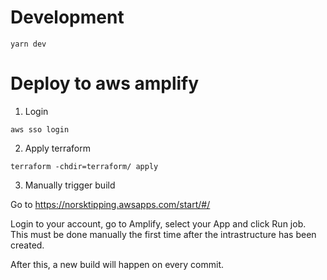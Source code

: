 # Development

`yarn dev`

# Deploy to aws amplify

1. Login

`aws sso login`

2. Apply terraform

`terraform -chdir=terraform/ apply`

3. Manually trigger build

Go to https://norsktipping.awsapps.com/start/#/

Login to your account, go to Amplify, select your App and click Run job. This must be done manually the first time after the intrastructure has been created.

After this, a new build will happen on every commit.